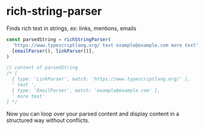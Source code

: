 # rich-string-parser

Finds rich text in strings, ex: links, mentions, emails

```typescript
const parsedString = richStringParser(
  'https://www.typescriptlang.org/ text example@example.com more text',
  [emailParser(), linkParser()],
)

// content of parsedString
/* [
  { type: 'LinkParser', match: 'https://www.typescriptlang.org/' },
  ' text ',
  { type: 'EmailParser', match: 'example@example.com' },
  ' more text'
] */
```

Now you can loop over your parsed content and display content in a structured way without conflicts.
